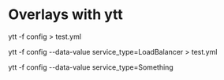 # Overlays with ytt

ytt -f config > test.yml

ytt -f config --data-value service_type=LoadBalancer > test.yml

ytt -f config --data-value service_type=Something
